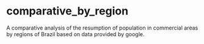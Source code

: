 # comparative_by_region
A comparative analysis of the resumption of population in commercial areas by regions of Brazil based on data provided by google.
